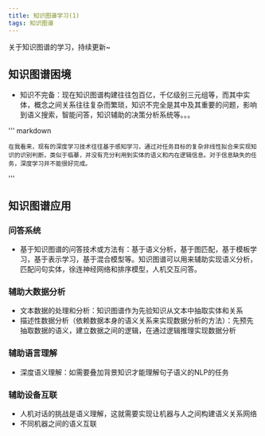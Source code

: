 ```yaml
---
title: 知识图谱学习(1)
tags: 知识图谱
---
```

关于知识图谱的学习，持续更新~

## 知识图谱困境

- 知识不完备：现在知识图谱构建往往包百亿，千亿级别三元组等，而其中实体，概念之间关系往往复杂而繁琐，知识不完全是其中及其重要的问题，影响到语义搜索，智能问答，知识辅助的决策分析系统等。。。
  
''' markdown

    在我看来，现有的深度学习技术往往基于感知学习，通过对任务目标的复杂非线性拟合来实现知识的识别判断，类似于临摹，并没有充分利用到实体的语义和内在逻辑信息。对于信息缺失的任务，深度学习并不能很好完成。

'''
  
## 知识图谱应用

### 问答系统

- 基于知识图谱的问答技术或方法有：基于语义分析，基于图匹配，基于模板学习，基于表示学习，基于混合模型等。知识图谱可以用来辅助实现语义分析，匹配问句实体，徐连神经网络和排序模型，人机交互问答。

### 辅助大数据分析

- 文本数据的处理和分析：知识图谱作为先验知识从文本中抽取实体和关系
- 描述性数据分析（依赖数据本身的语义关系来实现数据分析的方法）：先预先抽取数据的语义，建立数据之间的逻辑，在通过逻辑推理实现数据分析

### 辅助语言理解

- 深度语义理解：如需要叠加背景知识才能理解句子语义的NLP的任务

### 辅助设备互联

- 人机对话的挑战是语义理解，这就需要实现让机器与人之间构建语义关系网络
- 不同机器之间的语义互联